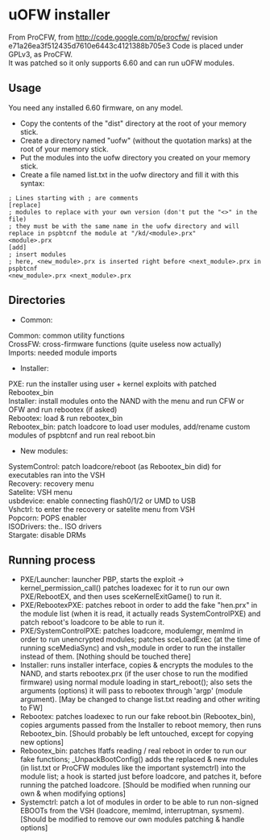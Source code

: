# uOFW installer


From ProCFW, from http://code.google.com/p/procfw/ revision e71a26ea3f512435d7610e6443c4121388b705e3
Code is placed under GPLv3, as ProCFW.  
It was patched so it only supports 6.60 and can run uOFW modules.  


## Usage

You need any installed 6.60 firmware, on any model.  

* Copy the contents of the "dist" directory at the root of your memory stick.
* Create a directory named "uofw" (without the quotation marks) at the root of your memory stick.
* Put the modules into the uofw directory you created on your memory stick.
* Create a file named list.txt in the uofw directory and fill it with this syntax:

```
; Lines starting with ; are comments
[replace]
; modules to replace with your own version (don't put the "<>" in the file)
; they must be with the same name in the uofw directory and will replace in pspbtcnf the module at "/kd/<module>.prx"
<module>.prx
[add]
; insert modules
; here, <new_module>.prx is inserted right before <next_module>.prx in pspbtcnf
<new_module>.prx <next_module>.prx
```


## Directories

- Common:

Common: common utility functions  
CrossFW: cross-firmware functions (quite useless now actually)  
Imports: needed module imports  

- Installer:

PXE: run the installer using user + kernel exploits with patched Rebootex\_bin  
Installer: install modules onto the NAND with the menu and run CFW or OFW and run rebootex (if asked)  
Rebootex: load & run rebootex\_bin  
Rebootex\_bin: patch loadcore to load user modules, add/rename custom modules of pspbtcnf and run real reboot.bin  

- New modules:

SystemControl: patch loadcore/reboot (as Rebootex\_bin did) for executables ran into the VSH  
Recovery: recovery menu  
Satelite: VSH menu  
usbdevice: enable connecting flash0/1/2 or UMD to USB  
Vshctrl: to enter the recovery or satelite menu from VSH  
Popcorn: POPS enabler  
ISODrivers: the.. ISO drivers  
Stargate: disable DRMs  

## Running process

- PXE/Launcher: launcher PBP, starts the exploit -> kernel\_permission\_call()
  patches loadexec for it to run our own PXE/RebootEX, and then uses
  sceKernelExitGame() to run it.
- PXE/RebootexPXE: patches reboot in order to add the fake "hen.prx" in the
  module list (when it is read, it actually reads SystemControlPXE) and patch
  reboot's loadcore to be able to run it.
- PXE/SystemControlPXE: patches loadcore, modulemgr, memlmd in order to run
  unencrypted modules; patches sceLoadExec (at the time of running
  sceMediaSync) and vsh\_module in order to run the installer instead of them.
[Nothing should be touched there]
- Installer: runs installer interface, copies & encrypts the modules to the
  NAND, and starts rebootex.prx (if the user chose to run the modified
  firmware) using normal module loading in start\_reboot(); also sets the
  arguments (options) it will pass to rebootex through 'argp' (module
  argument).
[May be changed to change list.txt reading and other writing to FW]
- Rebootex: patches loadexec to run our fake reboot.bin (Rebootex\_bin), copies
  arguments passed from the Installer to reboot memory, then runs Rebootex\_bin.
[Should probably be left untouched, except for copying new options]
- Rebootex\_bin: patches lfatfs reading / real reboot in order to run our fake
  functions; \_UnpackBootConfig() adds the replaced & new modules (in list.txt
  or ProCFW modules like the important systemctrl) into the module list; a hook
  is started just before loadcore, and patches it, before running the patched
  loadcore.
[Should be modified when running our own & when modifying options]
- Systemctrl: patch a lot of modules in order to be able to run non-signed
  EBOOTs from the VSH (loadcore, memlmd, interruptman, sysmem).
[Should be modified to remove our own modules patching & handle options]

